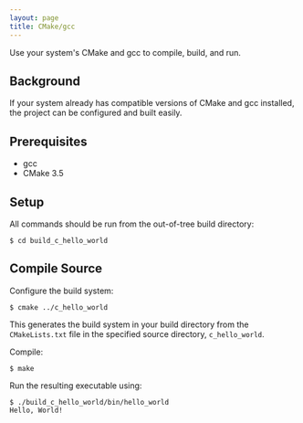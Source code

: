 ```yaml
---
layout: page
title: CMake/gcc
---
```



Use your system's CMake and gcc to compile, build, and run.


## Background

If your system already has compatible versions of CMake and gcc installed,
the project can be configured and built easily.


## Prerequisites

  * gcc
  * CMake 3.5


## Setup

All commands should be run from the out-of-tree build directory:

```
$ cd build_c_hello_world
```


## Compile Source

Configure the build system:
```
$ cmake ../c_hello_world
```
This generates the build system in your build directory
from the `CMakeLists.txt` file in the specified source directory,
`c_hello_world`.

Compile:
```
$ make
```

Run the resulting executable using:
```
$ ./build_c_hello_world/bin/hello_world
Hello, World!
```
